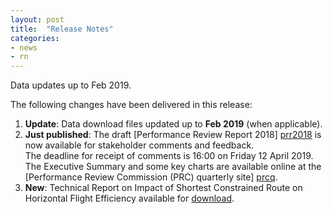 ```yaml
---
layout: post
title:  "Release Notes"
categories:
- news
- rn
---
```


Data updates up to Feb 2019.

The following changes have been delivered in this release:

1. **Update**: Data download files updated up to **Feb 2019** (when applicable).
1. **Just published**: The draft [Performance Review Report 2018] [prr2018] is now available for stakeholder comments and feedback.
    <br>The deadline for receipt of comments is 16:00 on Friday 12 April 2019.<br> 
     The Executive Summary and some key charts are available online at the [Performance Review Commission (PRC) quarterly site] [prcq].
1. **New**: Technical Report on Impact of Shortest Constrained Route on Horizontal Flight Efficiency
   available for [download][pruscr].



[prcq]: <{{ "/prcq/" | prepend: site.baseurl | prepend: site.url }}> "PRC Quarterly"
[prr2018]: <https://www.eurocontrol.int/publications/performance-review-report-prr-2018-consultation> "draft Final PRR 2018"
[pruscr]: http://ansperformance.eu/references/library/impact-scr-on-hfe.pdf
